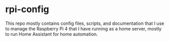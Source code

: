 # rpi-config

This repo mostly contains config files, scripts, and documentation that I use to manage the Raspberry Pi 4 that I have running as a home server, mostly to run Home Assistant for home automation. 
